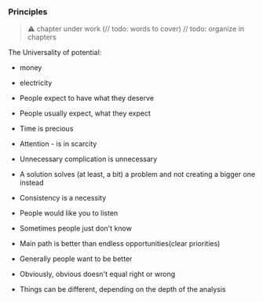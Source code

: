 ### Principles

> ⚠️ chapter under work (// todo: words to cover)
> // todo: organize in chapters

The Universality of potential:
- money
- electricity


- People expect to have what they deserve
- People usually expect, what they expect
- Time is precious
- Attention - is in scarcity
- Unnecessary complication is unnecessary
- A solution solves (at least, a bit) a problem and not creating a bigger one instead
- Consistency is a necessity
- People would like you to listen
- Sometimes people just don't know
- Main path is better than endless opportunities(clear priorities)
- Generally people want to be better
- Obviously, obvious doesn't equal right or wrong
- Things can be different, depending on the depth of the analysis
